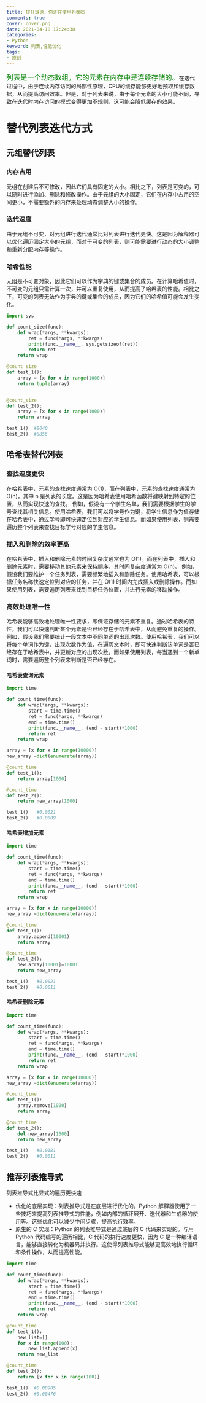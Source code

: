 ```yaml
---
title: 提升运速，你还在使用列表吗
comments: true
cover: cover.png
date: 2021-04-18 17:24:38
categories:
- Python
keyword: 列表,性能优化
tags:
- 原创
---
```

<font color="green" size="4">列表是一个动态数组，它的元素在内存中是连续存储的。</font>在迭代过程中，由于连续内存访问的局部性原理，CPU的缓存能够更好地预取和缓存数据，从而提高访问效率。但是，对于列表来说，由于每个元素的大小可能不同，导致在迭代时内存访问的模式变得更加不规则，这可能会降低缓存的效果。
<!-- more -->

# 替代列表迭代方式

## 元组替代列表

### 内存占用
元组在创建后不可修改，因此它们具有固定的大小。相比之下，列表是可变的，可以随时进行添加、删除和修改操作。由于元组的大小固定，它们在内存中占用的空间更小，不需要额外的内存来处理动态调整大小的操作。

### 迭代速度
由于元组不可变，对元组进行迭代通常比对列表进行迭代更快。这是因为解释器可以优化遍历固定大小的元组，而对于可变的列表，则可能需要进行动态的大小调整和重新分配内存等操作。

### 哈希性能
元组是不可变对象，因此它们可以作为字典的键或集合的成员。在计算哈希值时，不可变的元组只需计算一次，并可以重复使用，从而提高了哈希表的性能。相比之下，可变的列表无法作为字典的键或集合的成员，因为它们的哈希值可能会发生变化。

```python
import sys

def count_size(func):
    def wrap(*args, **kwargs):
        ret = func(*args, **kwargs)
        print(func.__name__, sys.getsizeof(ret))
        return ret
    return wrap

@count_size
def test_1():
    array = [x for x in range(1000)]
    return tuple(array)


@count_size
def test_2():
    array = [x for x in range(1000)]
    return array

test_1()  #8040
test_2()  #8856
```
## 哈希表替代列表

### 查找速度更快
在哈希表中，元素的查找速度通常为 O(1)，而在列表中，元素的查找速度通常为 O(n)，其中 n 是列表的长度。这是因为哈希表使用哈希函数将键映射到特定的位置，从而实现快速的查找。
例如，假设有一个学生名单，我们需要根据学生的学号查找其相关信息。使用哈希表，我们可以将学号作为键，将学生信息作为值存储在哈希表中，通过学号即可快速定位到对应的学生信息。而如果使用列表，则需要遍历整个列表来查找目标学号对应的学生信息。

### 插入和删除的效率更高
在哈希表中，插入和删除元素的时间复杂度通常也为 O(1)。而在列表中，插入和删除元素时，需要移动其他元素来保持顺序，其时间复杂度通常为 O(n)。
例如，假设我们要维护一个任务列表，需要频繁地插入和删除任务。使用哈希表，可以根据任务名称快速定位到对应的任务，并在 O(1) 时间内完成插入或删除操作。而如果使用列表，需要遍历列表来找到目标任务位置，并进行元素的移动操作。

### 高效处理唯一性
哈希表能够高效地处理唯一性要求，即保证存储的元素不重复。通过哈希表的特性，我们可以快速判断某个元素是否已经存在于哈希表中，从而避免重复的操作。
例如，假设我们需要统计一段文本中不同单词的出现次数。使用哈希表，我们可以将每个单词作为键，出现次数作为值，在遍历文本时，即可快速判断该单词是否已经存在于哈希表中，并更新对应的出现次数。而如果使用列表，每当遇到一个新单词时，需要遍历整个列表来判断是否已经存在。

#### 哈希表查询元素

```python
import time

def count_time(func):
    def wrap(*args, **kwargs):
        start = time.time()
        ret = func(*args, **kwargs)
        end = time.time()
        print(func.__name__, (end - start)*1000)
        return ret
    return wrap

array = [x for x in range(10000)]
new_array =dict(enumerate(array))

@count_time
def test_1():
    return array[1000]

@count_time
def test_2():
    return new_array[1000]

test_1()   #0.0021
test_2()   #0.0009
```

#### 哈希表增加元素

```python
import time

def count_time(func):
    def wrap(*args, **kwargs):
        start = time.time()
        ret = func(*args, **kwargs)
        end = time.time()
        print(func.__name__, (end - start)*1000)
        return ret
    return wrap

array = [x for x in range(10000)]
new_array =dict(enumerate(array))

@count_time
def test_1():
    array.append(10001)
    return array

@count_time
def test_2():
    new_array[10001]=10001
    return new_array

test_1()   #0.0021
test_2()   #0.0011
```

#### 哈希表删除元素

```python
import time

def count_time(func):
    def wrap(*args, **kwargs):
        start = time.time()
        ret = func(*args, **kwargs)
        end = time.time()
        print(func.__name__, (end - start)*1000)
        return ret
    return wrap

array = [x for x in range(10000)]
new_array =dict(enumerate(array))

@count_time
def test_1():
    array.remove(1000)
    return array

@count_time
def test_2():
    del new_array[1000]
    return new_array

test_1()   #0.0181
test_2()   #0.0011
```

## 推荐列表推导式

列表推导式比显式的遍历更快速
- 优化的底层实现：列表推导式是在底层进行优化的。Python 解释器使用了一些技巧来提高列表推导式的性能，例如内部的循环展开、迭代器和生成器的使用等。这些优化可以减少中间步骤，提高执行效率。
- 原生的 C 实现：Python 的列表推导式是通过底层的 C 代码来实现的。与用 Python 代码编写的遍历相比，C 代码的执行速度更快，因为 C 是一种编译语言，能够直接转化为机器码并执行。这使得列表推导式能够更高效地执行循环和条件操作，从而提高性能。

```python
import time

def count_time(func):
    def wrap(*args, **kwargs):
        start = time.time()
        ret = func(*args, **kwargs)
        end = time.time()
        print(func.__name__, (end - start)*1000)
        return ret
    return wrap

@count_time
def test_1():
    new_list=[]
    for x in range(100):
        new_list.append(x)
    return new_list

@count_time
def test_2():
    return [x for x in range(100)]

test_1()  #0.00905
test_2()  #0.00476
```